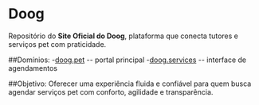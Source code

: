 # Doog
Repositório do **Site Oficial do Doog**, plataforma que conecta tutores e serviços pet com praticidade.

##Domínios:
-[doog.pet](https://dog.pet) -- portal principal
-[doog.services](https://doog.services) -- interface de agendamentos

##Objetivo:
Oferecer uma experiência fluida e confiável para quem busca agendar serviços pet com conforto, agilidade e transparência.

